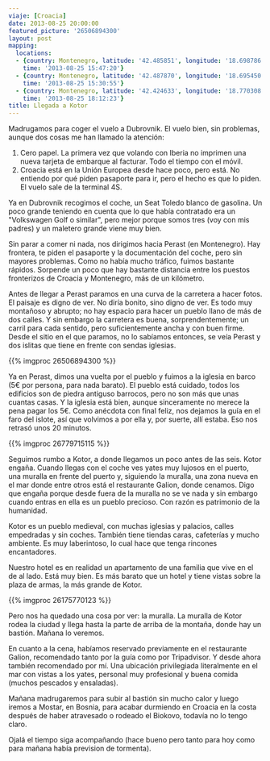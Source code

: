 ```yaml
---
viaje: [Croacia]
date: 2013-08-25 20:00:00
featured_picture: '26506894300'
layout: post
mapping:
  locations:
  - {country: Montenegro, latitude: '42.485851', longitude: '18.698786', place: Perast,
    time: '2013-08-25 15:47:20'}
  - {country: Montenegro, latitude: '42.487870', longitude: '18.695450', place: Perast,
    time: '2013-08-25 15:30:55'}
  - {country: Montenegro, latitude: '42.424633', longitude: '18.770308', place: Kotor,
    time: '2013-08-25 18:12:23'}
title: Llegada a Kotor
---
```

Madrugamos para coger el vuelo a Dubrovnik. El vuelo bien, sin problemas, aunque dos cosas me han llamado la atención:

1. Cero papel. La primera vez que volando con Iberia no imprimen una nueva tarjeta de embarque al facturar. Todo el tiempo con el móvil.
2. Croacia está en la Unión Europea desde hace poco, pero está. No entiendo por qué piden pasaporte para ir, pero el hecho es que lo piden. El vuelo sale de la terminal 4S.

Ya en Dubrovnik recogimos el coche, un Seat Toledo blanco de gasolina. Un poco grande teniendo en cuenta que lo que había contratado era un "Volkswagen Golf o similar", pero mejor porque somos tres (voy con mis padres) y un maletero grande viene muy bien.

Sin parar a comer ni nada, nos dirigimos hacia Perast (en Montenegro). Hay frontera, te piden el pasaporte y la documentación del coche, pero sin mayores problemas. Como no había mucho tráfico, fuimos bastante rápidos. Sorpende un poco que hay bastante distancia entre los puestos fronterizos de Croacia y Montenegro, más de un kilómetro.

Antes de llegar a Perast paramos en una curva de la carretera a hacer fotos. El paisaje es digno de ver. No diría bonito, sino digno de ver. Es todo muy montañoso y abrupto; no hay espacio para hacer un pueblo llano de más de dos calles. Y sin embargo la carretera es buena, sorprendentemente; un carril para cada sentido, pero suficientemente ancha y con buen firme. Desde el sitio en el que paramos, no lo sabíamos entonces, se veía Perast y dos islitas que tiene en frente con sendas iglesias.

{{% imgproc 26506894300 %}}

Ya en Perast, dimos una vuelta por el pueblo y fuimos a la iglesia en barco (5€ por persona, para nada barato). El pueblo está cuidado, todos los edificios son de piedra antiguso barrocos, pero no son más que unas cuantas casas. Y la iglesia está bien, aunque sinceramente no merece la pena pagar los 5€. Como anécdota con final feliz, nos dejamos la guía en el faro del islote, así que volvimos a por ella y, por suerte, allí estaba. Eso nos retrasó unos 20 minutos.

{{% imgproc 26779715115 %}}

Seguimos rumbo a Kotor, a donde llegamos un poco antes de las seis. Kotor engaña. Cuando llegas con el coche ves yates muy lujosos en el puerto, una muralla en frente del puerto y, siguiendo la muralla, una zona nueva en el mar donde entre otros está el restaurante Galion, donde cenamos. Digo que engaña porque desde fuera de la muralla no se ve nada y sin embargo cuando entras en ella es un pueblo precioso. Con razón es patrimonio de la humanidad.

Kotor es un pueblo medieval, con muchas iglesias y palacios, calles empedradas y sin coches. También tiene tiendas caras, cafeterías y mucho ambiente. Es muy laberintoso, lo cual hace que tenga rincones encantadores.

Nuestro hotel es en realidad un apartamento de una familia que vive en el de al lado. Está muy bien. Es más barato que un hotel y tiene vistas sobre la plaza de armas, la más grande de Kotor.

{{% imgproc 26175770123 %}}

Pero nos ha quedado una cosa por ver: la muralla. La muralla de Kotor rodea la ciudad y llega hasta la parte de arriba de la montaña, donde hay un bastión. Mañana lo veremos.

En cuanto a la cena, habíamos reservado previamente en el restaurante Galion, recomendado tanto por la guía como por Tripadvisor. Y desde ahora también recomendado por mí. Una ubicación privilegiada literalmente en el mar con vistas a los yates, personal muy profesional y buena comida (muchos pescados y ensaladas).

Mañana madrugaremos para subir al bastión sin mucho calor y luego iremos a Mostar, en Bosnia, para acabar durmiendo en Croacia en la costa después de haber atravesado o rodeado el Biokovo, todavía no lo tengo claro.

Ojalá el tiempo siga acompañando (hace bueno pero tanto para hoy como para mañana había prevision de tormenta).